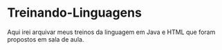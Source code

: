 # Treinando-Linguagens
Aqui irei arquivar meus treinos da linguagem em Java e HTML que foram propostos em sala de aula.
